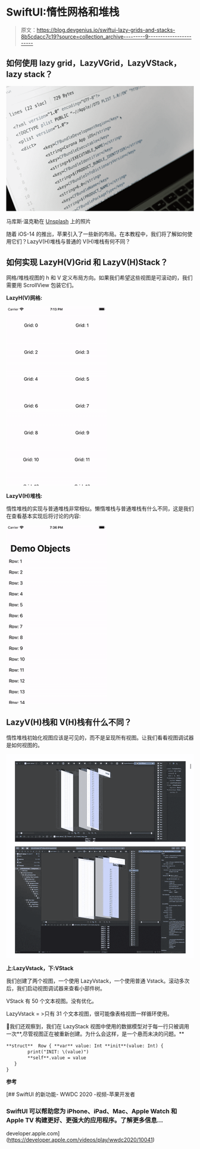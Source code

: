 # SwiftUI:惰性网格和堆栈

> 原文：<https://blog.devgenius.io/swiftui-lazy-grids-and-stacks-8b5cdacc7c19?source=collection_archive---------9----------------------->

## 如何使用 lazy grid，LazyVGrid，LazyVStack，lazy stack？

![](img/a80295e0bc0fb18c20d7f17c4fbacb26.png)

马库斯·温克勒在 [Unsplash](https://unsplash.com?utm_source=medium&utm_medium=referral) 上的照片

随着 iOS-14 的推出，苹果引入了一些新的布局。在本教程中，我们将了解如何使用它们？LazyV(H)堆栈与普通的 V(H)堆栈有何不同？

## **如何实现 LazyH(V)Grid 和 LazyV(H)Stack？**

网格/堆栈视图的 h 和 V 定义布局方向。如果我们希望这些视图是可滚动的，我们需要用 ScrollView 包装它们。

**LazyH(V)网格:**

![](img/133f581416505fbdbd131e922d5b5dc9.png)

**LazyV(H)堆栈:**

惰性堆栈的实现与普通堆栈非常相似。懒惰堆栈与普通堆栈有什么不同，这是我们在查看基本实现后将讨论的内容:

![](img/f3b1e1c58a5ee16e9361272f5465549e.png)

## LazyV(H)栈和 V(H)栈有什么不同？

惰性堆栈初始化视图应该是可见的，而不是呈现所有视图。让我们看看视图调试器是如何视图的。

![](img/56cef3ca19807a79f05a304839a40427.png)

**上:LazyVstack，下:VStack**

我们创建了两个视图，一个使用 LazyVstack，一个使用普通 Vstack。滚动多次后，我们启动视图调试器来查看小部件树。

VStack 有 50 个文本视图。没有优化。

LazyVstack = >只有 31 个文本视图，很可能像表格视图一样循环使用。

📌我们还观察到，我们在 LazyStack 视图中使用的数据模型对于每一行只被调用一次**,尽管视图正在被重新创建。为什么会这样，是一个悬而未决的问题。**

```
**struct**  Row { **var** value: Int **init**(value: Int) {
        print("INIT: \(value)")
        **self**.value = value
   }
}
```

**参考**

[](https://developer.apple.com/videos/play/wwdc2020/10041) [## SwiftUI 的新功能- WWDC 2020 -视频-苹果开发者

### SwiftUI 可以帮助您为 iPhone、iPad、Mac、Apple Watch 和 Apple TV 构建更好、更强大的应用程序。了解更多信息…

developer.apple.com](https://developer.apple.com/videos/play/wwdc2020/10041)